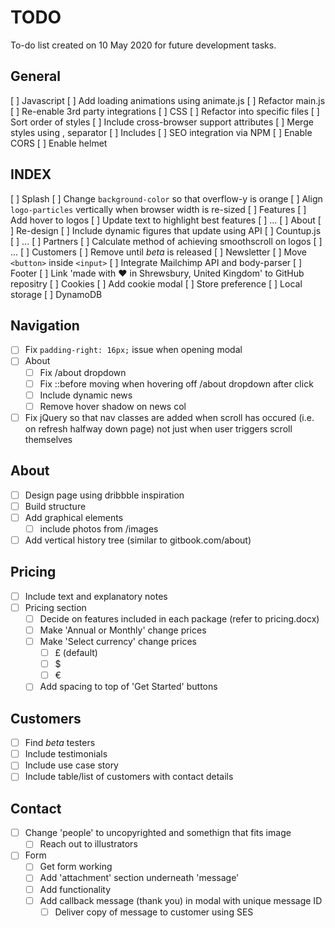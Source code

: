 # TODO
To-do list created on 10 May 2020 for future development tasks.

## General
[ ] Javascript
    [ ] Add loading animations using animate.js
    [ ] Refactor main.js
    [ ] Re-enable 3rd party integrations
[ ] CSS
    [ ] Refactor into specific files
    [ ] Sort order of styles
    [ ] Include cross-browser support attributes
    [ ] Merge styles using , separator
[ ] Includes
    [ ] SEO integration via NPM
    [ ] Enable CORS
    [ ] Enable helmet

## INDEX

[ ] Splash
    [ ] Change ```background-color``` so that overflow-y is orange
    [ ] Align ```logo-particles``` vertically when browser width is re-sized
[ ] Features
    [ ] Add hover to logos
    [ ] Update text to highlight best features
    [ ] ...
[ ] About
    [ ] Re-design
    [ ] Include dynamic figures that update using API
    [ ] Countup.js
    [ ] ...
[ ] Partners
    [ ] Calculate method of achieving smoothscroll on logos
    [ ] ...
[ ] Customers
    [ ] Remove until *beta* is released
[ ] Newsletter
    [ ] Move ```<button>``` inside ```<input>```
    [ ] Integrate Mailchimp API and body-parser
[ ] Footer
    [ ] Link 'made with ❤ in Shrewsbury, United Kingdom' to GitHub repositry
[ ] Cookies
    [ ] Add cookie modal
    [ ] Store preference
        [ ] Local storage
        [ ] DynamoDB

## Navigation

- [ ] Fix ```padding-right: 16px;``` issue when opening modal
- [ ] About
    - [ ] Fix /about dropdown
    - [ ] Fix ::before moving when hovering off /about dropdown after click
    - [ ] Include dynamic news 
    - [ ] Remove hover shadow on news col
- [ ] Fix jQuery so that nav classes are added when scroll has occured (i.e. on refresh halfway down page) not just when user triggers scroll themselves

## About

- [ ] Design page using dribbble inspiration
- [ ] Build structure
- [ ] Add graphical elements
    - [ ] include photos from /images
- [ ] Add vertical history tree (similar to gitbook.com/about)

## Pricing

- [ ] Include text and explanatory notes
- [ ] Pricing section
    - [ ] Decide on features included in each package (refer to pricing.docx)
    - [ ] Make 'Annual or Monthly' change prices
    - [ ] Make 'Select currency' change prices
        - [ ] £ (default)
        - [ ] $
        - [ ] €
    - [ ] Add spacing to top of 'Get Started' buttons

## Customers

- [ ] Find *beta* testers
- [ ] Include testimonials
- [ ] Include use case story
- [ ] Include table/list of customers with contact details

## Contact

- [ ] Change 'people' to uncopyrighted and somethign that fits image
    - [ ] Reach out to illustrators
- [ ] Form
    - [ ] Get form working
    - [ ] Add 'attachment' section underneath 'message'
    - [ ] Add functionality
    - [ ] Add callback message (thank you) in modal with unique message ID
        - [ ] Deliver copy of message to customer using SES